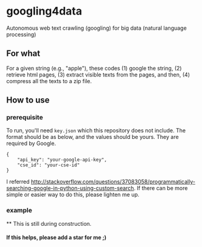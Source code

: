 # googling4data

Autonomous web text crawling (googling) for big data (natural language processing)

## For what

For a given string (e.g., "apple"), these codes (1) google the string, (2) retrieve html pages, (3) extract visible texts from the pages, and then, (4) compress all the texts to a zip file.

## How to use

### prerequisite
To run, you'll need `key.json` which this repository does not include. The format should be as below, and the values should be yours. They are required by Google.

````
{
    "api_key": "your-google-api-key",
    "cse_id": "your-cse-id"
}
````

I referred http://stackoverflow.com/questions/37083058/programmatically-searching-google-in-python-using-custom-search. If there can be more simple or easier way to do this, please lighten me up.

### example
** This is still during construction.

#### If this helps, please add a star for me ;)
